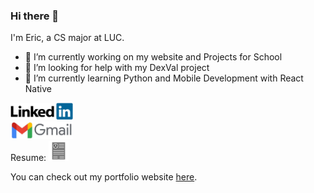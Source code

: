 ### Hi there 👋

I'm Eric, a CS major at LUC.

- 🔭 I’m currently working on my website and Projects for School
- 🤔 I’m looking for help with my DexVal project
- 🌱 I’m currently learning Python and Mobile Development with React Native

[<img src="linkedin.png" alt="LinkedIn" width=100px>](https://linkedin.com/in/ericspencer00)<br>
[<img src="gmail.jpeg" alt="GMail" width="100px">](mailto:ericspencer1450@gmail.com)<br>
Resume: [<img src="cv_icon.png" alt="CV" width="32px">](https://ericspencer00.github.io/Images/EricSpencerResume.pdf)

You can check out my portfolio website [here](https://EricSpencer00.github.io).


